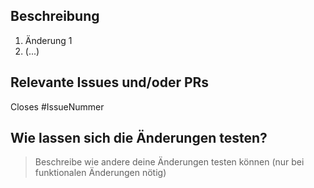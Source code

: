 ## Beschreibung

1. Änderung 1
2. (...)

## Relevante Issues und/oder PRs

Closes #IssueNummer

## Wie lassen sich die Änderungen testen?

> Beschreibe wie andere deine Änderungen testen können (nur bei funktionalen Änderungen nötig)
